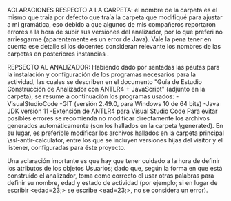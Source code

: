 ACLARACIONES RESPECTO A LA CARPETA: el nombre de la carpeta es el mismo que traia por defecto que traía la carpeta que modifiqué para ajustar a mi gramática, eso debido a que algunos de mis compañeros reportaron errores a la hora de subir sus versiones del analizador, por lo que preferi no arriesgarme (aparentemente es un error de Java). Vale la pena tener en cuenta ese detalle si los docentes consideran relevante los nombres de las carpetas en posteriores instancias .


REPSECTO AL ANALIZADOR: Habiendo dado por sentadas las pautas para la instalación y configuración de los programas necesarios para la actividad, las cuales se describen en el documento "Guía de Estudio Construcción de Analizador con ANTLR4 + JavaScript" (adjunto en la carpeta), se resume a continuación los programas usados:
	-VisualStudioCode
	-GIT (versión 2.49.0, para Windows 10 de 64 bits)
	-Java JDK versión 11
	-Extensión de ANTLR4 para Visual Studio Code
Para evitar posibles errores se recomienda no modificar directamente los archivos generados automáticamente (son los hallados en la carpeta \generated). En su lugar, es preferible modificar los archivos hallados en la carpeta principal \ssl-antlr-calculator, entre los que se incluyen versiones hijas del visitor y el listener, configuradas para éste proyecto.

Una aclaración imortante es que hay que tener cuidado a la hora de definir los atributos de los objetos Usuarios; dado que, según la forma en que está construido el analizador, toma como correcto el usar otras palabras para definir su nombre, edad y estado de actividad (por ejemplo; si en lugar de escribir <edad=23;> se escribe <ead=23;>, no se considera un error).

